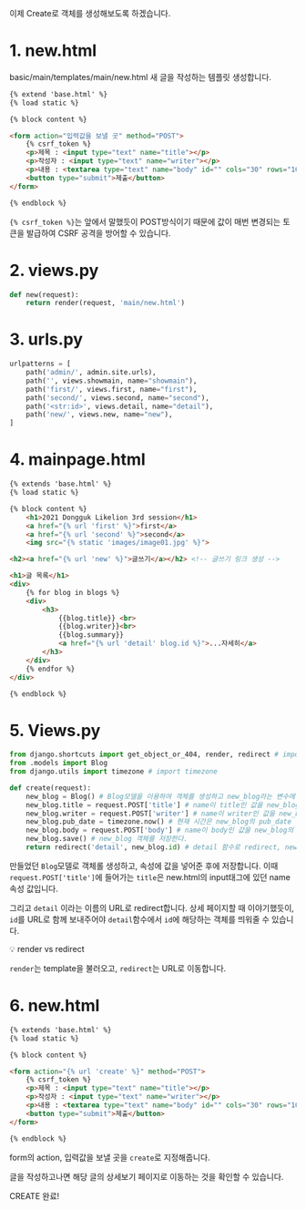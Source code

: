 이제 Create로 객체를 생성해보도록 하겠습니다.

# 1. new.html
basic/main/templates/main/new.html
새 글을 작성하는 템플릿 생성합니다.
```html
{% extend 'base.html' %}
{% load static %}

{% block content %}

<form action="입력값을 보낼 곳" method="POST">
    {% csrf_token %}
    <p>제목 : <input type="text" name="title"></p>
    <p>작성자 : <input type="text" name="writer"></p>
    <p>내용 : <textarea type="text" name="body" id="" cols="30" rows="10"></textarea></p>
    <button type="submit">제출</button>
</form>

{% endblock %}
```
`{% csrf_token %}`는 앞에서 말했듯이 POST방식이기 때문에 값이 매번 변경되는 토큰을 발급하여 CSRF 공격을 방어할 수 있습니다.

# 2. views.py
```python
def new(request):
    return render(request, 'main/new.html')
```
# 3. urls.py
```python
urlpatterns = [
    path('admin/', admin.site.urls),
    path('', views.showmain, name="showmain"),
    path('first/', views.first, name="first"),
    path('second/', views.second, name="second"),
    path('<str:id>', views.detail, name="detail"),
    path('new/', views.new, name="new"),
]
```

# 4. mainpage.html

```html
{% extends 'base.html' %}
{% load static %}

{% block content %}
    <h1>2021 Dongguk Likelion 3rd session</h1>
    <a href="{% url 'first' %}">first</a>
    <a href="{% url 'second' %}">second</a>
    <img src="{% static 'images/image01.jpg' %}">

<h2><a href="{% url 'new' %}">글쓰기</a></h2> <!-- 글쓰기 링크 생성 -->

<h1>글 목록</h1>
<div>
    {% for blog in blogs %}
    <div>
        <h3>
            {{blog.title}} <br>
            {{blog.writer}}<br>
            {{blog.summary}}
            <a href="{% url 'detail' blog.id %}">...자세히</a>
        </h3>
    </div>
    {% endfor %}
</div>

{% endblock %}
```

# 5. Views.py
```python
from django.shortcuts import get_object_or_404, render, redirect # import redirect
from .models import Blog
from django.utils import timezone # import timezone

def create(request):
    new_blog = Blog() # Blog모델을 이용하여 객체를 생성하고 new_blog라는 변수에 담는다.
    new_blog.title = request.POST['title'] # name이 title인 값을 new_blog의 writer 속성에 담는다.
    new_blog.writer = request.POST['writer'] # name이 writer인 값을 new_blog의 writer 속성에 담는다.
    new_blog.pub_date = timezone.now() # 현재 시간은 new_blog의 pub_date 속성에 담는다.
    new_blog.body = request.POST['body'] # name이 body인 값을 new_blog의 body 속성에 담는다.
    new_blog.save() # new_blog 객체를 저장한다.
    return redirect('detail', new_blog.id) # detail 함수로 redirect, new_blog의 id값도 함께 넘겨준다.
```
만들었던 `Blog`모델로 객체롤 생성하고, 속성에 값을 넣어준 후에 저장합니다. 이때 `request.POST['title']`에 들어가는 `title`은 new.html의 input태그에 있던 name 속성 값입니다.

그리고 `detail` 이라는 이름의 URL로 redirect합니다. 상세 페이지할 때 이야기했듯이, `id`를 URL로 함께 보내주어야 `detail`함수에서 `id`에 해당하는 객체를 띄워줄 수 있습니다.

💡 render vs redirect

`render`는 template을 불러오고, `redirect`는 URL로 이동합니다.

# 6. new.html
```html
{% extends 'base.html' %}
{% load static %}

{% block content %}

<form action="{% url 'create' %}" method="POST">
    {% csrf_token %}
    <p>제목 : <input type="text" name="title"></p>
    <p>작성자 : <input type="text" name="writer"></p>
    <p>내용 : <textarea type="text" name="body" id="" cols="30" rows="10"></textarea></p>
    <button type="submit">제출</button>
</form>

{% endblock %}
```
form의 action, 입력값을 보낼 곳을 `create`로 지정해줍니다.


글을 작성하고나면 해당 글의 상세보기 페이지로 이동하는 것을 확인할 수 있습니다.

CREATE 완료!
